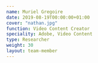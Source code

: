 ```yaml
---
name: Muriel Gregoire
date: 2019-08-19T00:00:00+01:00
cover: "nathan.jpg"
function: Video Content Creator
speciality: Adobe, Video Content
type: Researcher
weight: 30
layout: team-member
---
```

